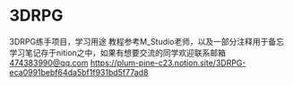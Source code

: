 # 3DRPG
3DRPG练手项目，学习用途
教程参考M_Studio老师，以及一部分注释用于备忘
学习笔记存于nition之中，如果有想要交流的同学欢迎联系邮箱 474383990@qq.com
https://plum-pine-c23.notion.site/3DRPG-eca0991bebf64da5bf1f931bd5f77ad8
